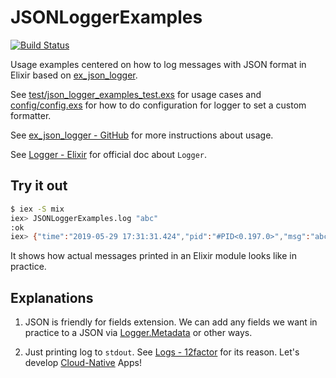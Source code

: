 # JSONLoggerExamples

[![Build Status](https://travis-ci.org/seniverse/ex_json_logger_examples.svg?branch=master)](https://travis-ci.org/seniverse/ex_json_logger_examples)

Usage examples centered on how to log messages with JSON format in Elixir based on [ex_json_logger](https://github.com/rentpath/ex_json_logger).

See [test/json_logger_examples_test.exs](test/json_logger_examples_test.exs) for usage cases and [config/config.exs](config/config.exs) for how to do configuration for logger to set a custom formatter.

See [ex_json_logger - GitHub](https://github.com/rentpath/ex_json_logger) for more instructions about usage.

See [Logger - Elixir](https://hexdocs.pm/logger/Logger.html) for official doc about `Logger`.

## Try it out

```sh
$ iex -S mix
iex> JSONLoggerExamples.log "abc"
:ok
iex> {"time":"2019-05-29 17:31:31.424","pid":"#PID<0.197.0>","msg":"abc","module":"Elixir.JSONLoggerExamples","line":6,"level":"info","function":"log/1","file":"lib/json_logger_examples.ex","application":"ex_json_logger_examples"}
```
It shows how actual messages printed in an Elixir module looks like in practice.

## Explanations

1. JSON is friendly for fields extension. We can add any fields we want in practice to a JSON via [Logger.Metadata](https://hexdocs.pm/logger/Logger.html#module-metadata) or other ways.

2. Just printing log to `stdout`. See [Logs - 12factor](https://12factor.net/logs) for its reason. Let's develop [Cloud-Native](https://pivotal.io/cloud-native) Apps!

